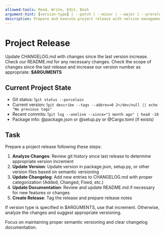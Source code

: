 ```yaml
---
allowed-tools: Read, Write, Edit, Bash
argument-hint: [version-type] | --patch | --minor | --major | --prerelease
description: Prepare and execute project release with version management and changelog updates
---
```


# Project Release

Update CHANGELOG.md with changes since the last version increase. Check our README.md for any necessary changes. Check the scope of changes since the last release and increase our version number as appropriate: **$ARGUMENTS**

## Current Project State

- Git status: !`git status --porcelain`
- Current version: !`git describe --tags --abbrev=0 2>/dev/null || echo "No previous tags"`
- Recent commits: !`git log --oneline --since="1 month ago" | head -10`
- Package info: @package.json or @setup.py or @Cargo.toml (if exists)

## Task

Prepare a project release following these steps:

1. **Analyze Changes**: Review git history since last release to determine appropriate version increment
2. **Update Version**: Update version in package.json, setup.py, or other version files based on semantic versioning
3. **Update Changelog**: Add new entries to CHANGELOG.md with proper categorization (Added, Changed, Fixed, etc.)
4. **Update Documentation**: Review and update README.md if necessary for new features or changes
5. **Create Release**: Tag the release and prepare release notes

If version type is specified in $ARGUMENTS, use that increment. Otherwise, analyze the changes and suggest appropriate versioning.

Focus on maintaining proper semantic versioning and clear changelog documentation.